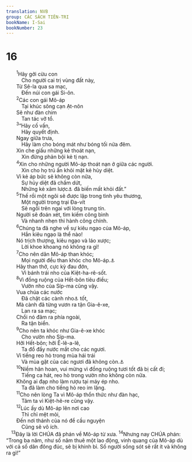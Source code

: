 ```yaml
---
translation: NVB
group: CÁC SÁCH TIÊN-TRI
bookName: I-Sai 
bookNumber: 23
---
```


<div class="title"><h1>16</h1></div>
<span class="verse es_16_1">  <sup>1</sup>Hãy gởi cừu con <br/>   Cho người cai trị vùng đất này, <br/>  Từ Sê-la qua sa mạc, <br/>   Đến núi con gái Si-ôn. <br/></span>
<span class="verse es_16_2">  <sup>2</sup>Các con gái Mô-áp <br/>   Tại khúc sông cạn Ạt-nôn <br/>  Sẽ như đàn chim <br/>   Tan tác vỡ tổ. <br/></span>
<span class="verse es_16_3">  <sup>3</sup>“Hãy cố vấn, <br/>   Hãy quyết định. <br/>  Ngay giữa trưa, <br/>   Hãy làm cho bóng mát như bóng tối nửa đêm. <br/>  Xin che giấu những kẻ thoát nạn, <br/>   Xin đừng phản bội kẻ tị nạn. <br/></span>
<span class="verse es_16_4">  <sup>4</sup>Xin cho những người Mô-áp thoát nạn ở giữa các người. <br/>   Xin cho họ trú ẩn khỏi mặt kẻ hủy diệt. <br/>  Vì kẻ áp bức sẽ không còn nữa, <br/>   Sự hủy diệt đã chấm dứt, <br/>   Những kẻ xâm lược<a data-toggle="tooltip" data-placement="bottom" title="Nt: giày đạp">⚓</a> đã biến mất khỏi đất.” <br/></span>
<span class="verse es_16_5">  <sup>5</sup>Thế rồi một ngôi sẽ được lập trong tình yêu thương, <br/>   Một người trong trại Đa-vít <br/>   Sẽ ngồi trên ngai với lòng trung tín. <br/>  Người sẽ đoán xét, tìm kiếm công bình <br/>   Và nhanh nhẹn thi hành công chính. <br/></span>
<span class="verse es_16_6">  <sup>6</sup>Chúng ta đã nghe về sự kiêu ngạo của Mô-áp, <br/>   Hắn kiêu ngạo là thể nào! <br/>  Nó trịch thượng, kiêu ngạo và láo xược; <br/>   Lời khoe khoang nó không ra gì! <br/></span>
<span class="verse es_16_7">  <sup>7</sup>Cho nên dân Mô-áp than khóc; <br/>   Mọi người đều than khóc cho Mô-áp.<a data-toggle="tooltip" data-placement="bottom" title="Ctd: Hãy để dân Mô-áp than khóc, mọi người hãy than khóc">⚓</a><br/>  Hãy than thở, cực kỳ đau đớn, <br/>   Vì bánh trái nho của Kiệt-ha-rê-sốt. <br/></span>
<span class="verse es_16_8">  <sup>8</sup>Vì đồng ruộng của Hết-bôn tiêu điều; <br/>   Vườn nho của Síp-ma cũng vậy. <br/>  Vua chúa các nước <br/>   Đã chặt các cành nho<a data-toggle="tooltip" data-placement="bottom" title="Ctd: nhánh nó đã làm vua chúa các nước ngã quỵ">⚓</a> tốt, <br/>  Mà cành đã từng vươn ra tận Gia-ê-xe, <br/>   Lan ra sa mạc; <br/>  Chồi nó đâm ra phía ngoài, <br/>   Ra tận biển. <br/></span>
<span class="verse es_16_9">  <sup>9</sup>Cho nên ta khóc như Gia-ê-xe khóc <br/>   Cho vườn nho Síp-ma. <br/>  Hỡi Hết-bôn; hỡi Ê-lê-a-lê, <br/>   Ta đổ đầy nước mắt cho các ngươi. <br/>  Vì tiếng reo hò trong mùa hái trái <br/>   Và mùa gặt của các ngươi đã không còn.<a data-toggle="tooltip" data-placement="bottom" title="Ctd: tiếng reo hò chiến tranh đã đổ xuống trên…">⚓</a><br/></span>
<span class="verse es_16_10">  <sup>10</sup>Niềm hân hoan, vui mừng vì đồng ruộng tươi tốt đã bị cất đi; <br/>   Tiếng ca hát, reo hò trong vườn nho không còn nữa. <br/>  Không ai đạp nho làm rượu tại máy ép nho. <br/>   Ta đã làm cho tiếng hò reo im lặng. <br/></span>
<span class="verse es_16_11">  <sup>11</sup>Cho nên lòng Ta vì Mô-áp thổn thức như đàn hạc, <br/>   Tâm ta vì Kiệt-hê-re cũng vậy. <br/></span>
<span class="verse es_16_12">  <sup>12</sup>Lúc ấy dù Mô-áp lên nơi cao <br/>   Thì chỉ mệt mỏi, <br/>  Đến nơi thánh của nó để cầu nguyện <br/>   Cũng sẽ vô ích. <br/></span>
<span class="verse es_16_13"> <sup>13</sup>Đây là lời CHÚA đã phán về Mô-áp từ xưa. </span>
<span class="verse es_16_14"><sup>14</sup>Nhưng nay CHÚA phán: “Trong ba năm, như số năm thuê một lao động, vinh quang của Mô-áp dù với cả số dân đông đúc, sẽ bị khinh bỉ. Số người sống sót sẽ rất ít và không ra gì!” <br/></span>

